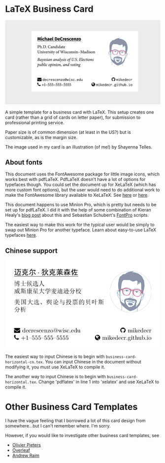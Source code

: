 # LaTeX Business Card

![](example.png)

A simple template for a business card with LaTeX. This setup creates one card (rather than a grid of cards on letter paper), for submission to professional printing service. 

Paper size is of common dimension (at least in the US?) but is customizable, as is the margin size.

The image used in my card is an illustration (of me!) by Shayenna Telles.

## About fonts

This document uses the FontAwesome package for little image icons, which works best with pdfLaTeX. PdfLaTeX doesn't have a lot of options for typefaces though. You could set the document up for XeLaTeX (which has more custom font options), but the user would need to do additional work to make the FontAwesome library available to XeLaTeX. See [here](https://tex.stackexchange.com/questions/132888/fontawesome-font-not-found) or [here](https://stackoverflow.com/questions/30677698/xelatex-fontawesome).

This document happens to use Minion Pro, which is pretty but needs to be set up for pdfLaTeX. I did it with the help of some combination of Kieran Healy's [blog post](https://kieranhealy.org/blog/archives/2012/11/10/installing-minion-pro/)  about this and Sebastian Schubert's [FontPro](https://github.com/sebschub/FontPro) scripts. 

The easiest way to make this work for the typical user would be simply to swap out Minion Pro for another typeface. Learn about easy-to-use LaTeX typefaces [here](https://tug.org/FontCatalogue/).

## Chinese support

![](example-cn.png)

The easiest way to input Chinese is to begin with `business-card-horizontal-cn.tex`. You can input Chinese in the document without modifying it, you must use XeLaTeX to compile it.

The another way to input Chinese is to begin with `business-card-horizontal.tex`. Change 'pdflatex' in line 1 into 'xelatex' and use XeLaTeX to compile it.

# Other Business Card Templates

I have the vague feeling that I borrowed a lot of this card design from somewhere...but I can't remember where. I'm sorry.

However, if you would like to investigate other business card templates, see

- [Olivier Pieters](https://olivierpieters.be/blog/2017/02/11/designing-a-business-card-in-latex)
- [Overleaf](https://www.overleaf.com/gallery/tagged/business-cards)
- [Andrew Raim](https://andrewraim.github.io/software/latex-business-card)
